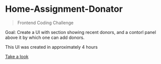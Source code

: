 # Home-Assignment-Donator

> Frontend Coding Challenge 

Goal: Create a UI with section showing recent donors, and a contorl panel above it by which one can add donors.

This UI was created in approximately 4 hours

[Take a look](https://vinodev.github.io/Home-Assignment-Donator)
